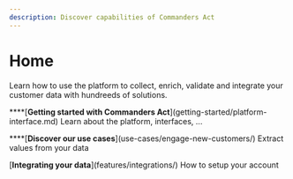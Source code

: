 ```yaml
---
description: Discover capabilities of Commanders Act
---
```


# Home

Learn how to use the platform to collect, enrich, validate and integrate your customer data with hundreeds of solutions.

****[**Getting started with Commanders Act**\](getting-started/platform-interface.md)
Learn about the platform, interfaces, ...

****[**Discover our use cases**\](use-cases/engage-new-customers/)
Extract values from your data

[**Integrating your data**\](features/integrations/)
How to setup your account

